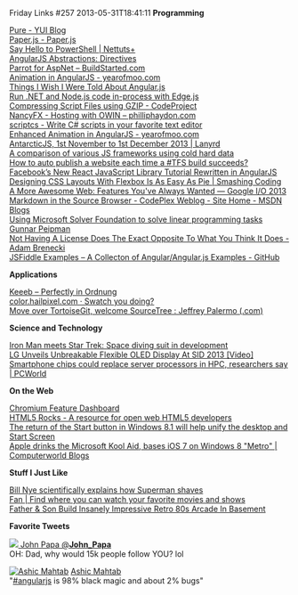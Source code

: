 Friday Links #257
2013-05-31T18:41:11
**Programming**

[Pure - YUI Blog](http://www.yuiblog.com/blog/2013/05/30/pure/)  
[Paper.js - Paper.js](http://paperjs.org/)  
[Say Hello to PowerShell | Nettuts+](http://net.tutsplus.com/tutorials/asp-net/say-hello-to-powershell/)  
[AngularJS Abstractions: Directives](http://odetocode.com/blogs/scott/archive/2013/05/28/angularjs-abstractions-directives.aspx)  
[Parrot for AspNet – BuildStarted.com](http://buildstarted.com/2013/05/30/parrot-for-aspnet/)  
[Animation in AngularJS - yearofmoo.com](http://www.yearofmoo.com/2013/04/animation-in-angularjs.html)  
[Things I Wish I Were Told About Angular.js](http://ruoyusun.com/2013/05/25/things-i-wish-i-were-told-about-angular-js.html)  
[Run .NET and Node.js code in-process with Edge.js](http://www.infoq.com/articles/the_edge_of_net_and_node)  
[Compressing Script Files using GZIP - CodeProject](http://www.codeproject.com/Tips/600237/Compressing-Script-Files-using-GZIP)  
[NancyFX - Hosting with OWIN – philliphaydon.com](http://www.philliphaydon.com/2013/05/nancyfx-hosting-with-owin/)  
[scriptcs - Write C# scripts in your favorite text editor](http://scriptcs.net/)  
[Enhanced Animation in AngularJS - yearofmoo.com](http://www.yearofmoo.com/2013/05/enhanced-animations-in-angularjs.html)  
[AntarcticJS, 1st November to 1st December 2013 | Lanyrd](http://lanyrd.com/2013/antarcticjs/)  
[A comparison of various JS frameworks using cold hard data](http://codeofrob.com/entries/a-comparison-of-various-js-frameworks-using-cold-hard-data.html)  
[How to auto publish a website each time a #TFS build succeeds?](http://www.kunal-chowdhury.com/2013/05/how-to-auto-deploy-after-build-in-tfs.html)  
[Facebook’s New React JavaScript Library Tutorial Rewritten in AngularJS](https://medium.com/make-your-own-apps/e71bcedc36b)  
[Designing CSS Layouts With Flexbox Is As Easy As Pie | Smashing Coding](http://coding.smashingmagazine.com/2013/05/22/centering-elements-with-flexbox/)  
[A More Awesome Web: Features You've Always Wanted — Google I/O 2013](https://developers.google.com/events/io/sessions/324706714)  
[Markdown in the Source Browser - CodePlex Weblog - Site Home - MSDN Blogs](http://blogs.msdn.com/b/codeplex/archive/2013/05/25/markdown-in-the-source-browser.aspx?utm_source=feedly)  
[Using Microsoft Solver Foundation to solve linear programming tasks Gunnar Peipman](http://gunnarpeipman.com/2013/02/using-microsoft-solver-foundation-to-solve-linear-programming-tasks/?utm_source=feedburner&utm_medium=feed&utm_campaign=Feed%3A+gunnarpeipman+%28Gunnar+Peipman%27s+Programming+Blog%29)  
[Not Having A License Does The Exact Opposite To What You Think It Does - Adam Brenecki](http://adam.brenecki.id.au/blog/not-having-a-license-does-the-exact-opposite-to-what-you-think-it-does/)  
[JSFiddle Examples – A Collecton of Angular/Angular.js Examples - GitHub](https://github.com/angular/angular.js/wiki/JsFiddle-Examples)

**Applications**

[Keeeb – Perfectly in Ordnung](https://keeeb.com/)  
[color.hailpixel.com · Swatch you doing?](http://color.hailpixel.com/)  
[Move over TortoiseGit, welcome SourceTree : Jeffrey Palermo (.com)](http://jeffreypalermo.com/blog/move-over-tortoisegit-welcome-sourcetree/)

**Science and Technology**

[Iron Man meets Star Trek: Space diving suit in development](http://www.gizmag.com/space-diving-iron-man-suit/27659/)  
[LG Unveils Unbreakable Flexible OLED Display At SID 2013 [Video]](http://www.bitrebels.com/technology/lg-unbreakable-flexible-oled-display/)  
[Smartphone chips could replace server processors in HPC, researchers say | PCWorld](http://www.pcworld.com/article/2039798/smartphone-chips-could-replace-server-processors-in-hpc-researchers-say.html)

**On the Web**

[Chromium Feature Dashboard](http://www.chromestatus.com/features)  
[HTML5 Rocks - A resource for open web HTML5 developers](http://www.html5rocks.com/en/)  
[The return of the Start button in Windows 8.1 will help unify the desktop and Start Screen](http://thenextweb.com/microsoft/2013/05/29/the-return-of-the-start-button-to-windows-8-will-dovetail-with-ui-to-unify-the-desktop-and-start-screen/)  
[Apple drinks the Microsoft Kool Aid, bases iOS 7 on Windows 8 "Metro" | Computerworld Blogs](http://blogs.computerworld.com/ios/22132/apple-drinks-microsoft-kool-aid-bases-ios-7-windows-8-metro)

**Stuff I Just Like**

[Bill Nye scientifically explains how Superman shaves](http://io9.com/bill-nye-scientifically-explains-how-superman-shaves-510090170)  
[Fan | Find where you can watch your favorite movies and shows](http://www.fan.tv/tv)  
[Father & Son Build Insanely Impressive Retro 80s Arcade In Basement](http://www.bitrebels.com/geek/insanely-impressive-retro-80s-arcade/)

**Favorite Tweets**

[![](https://si0.twimg.com/profile_images/2513304786/ududkrhfpysseeidseo9_normal.png) John Papa @**John_Papa**](https://twitter.com/John_Papa)  
OH: Dad, why would 15k people follow YOU? lol 

[![Ashic Mahtab](https://twimg0-a.akamaihd.net/profile_images/1135371649/ddec5b40-1871-4cc7-b8a4-67f0e43dac03_normal.png)](https://twitter.com/ashic) [Ashic Mahtab](https://twitter.com/ashic)  
"[#angularjs](https://twitter.com/search?q=%23angularjs&src=hash) is 98% black magic and about 2% bugs" 

